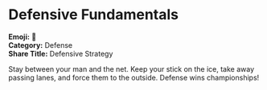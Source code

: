 # Defensive Fundamentals

**Emoji:** 🥅  
**Category:** Defense  
**Share Title:** Defensive Strategy

Stay between your man and the net. Keep your stick on the ice, take away passing lanes, and force them to the outside. Defense wins championships!
